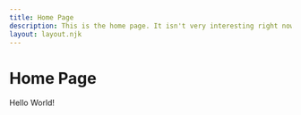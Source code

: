 ```yaml
---
title: Home Page
description: This is the home page. It isn't very interesting right now.
layout: layout.njk
---
```


# Home Page

Hello World!
